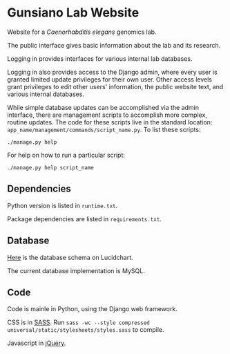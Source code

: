 # Gunsiano Lab Website

Website for a _Caenorhabditis elegans_ genomics lab.

The public interface gives basic information about the lab and its research.

Logging in provides interfaces for various internal lab databases.

Logging in also provides access to the Django admin, where every user 
is granted limited update privileges for their own user.
Other access levels grant privileges to edit other users' information,
the public website text, and various internal databases.

While simple database updates can be accomplished via the admin interface,
there are management scripts to accomplish more complex, routine updates.
The code for these scripts live in the standard location: 
`app_name/management/commands/script_name.py`.
To list these scripts: 

```
./manage.py help
```

For help on how to run a particular script:

```
./manage.py help script_name
```


## Dependencies

Python version is listed in `runtime.txt`.

Package dependencies are listed in `requirements.txt`.


## Database

[Here](https://www.lucidchart.com/documents/view/492c-0ebc-51d33178-9110-78400a001d4e)
is the database schema on Lucidchart.

The current database implementation is MySQL.


## Code

Code is mainle in Python, using the Django web framework.

CSS is in [SASS](http://sass-lang.com/). Run
`sass -wc --style compressed universal/static/stylesheets/styles.sass`
to compile.

Javascript in [jQuery](http://jquery.com/).
